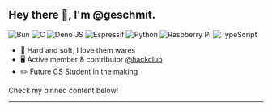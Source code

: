 
## Hey there :wave:, I'm @geschmit.
![Bun](https://img.shields.io/badge/Bun-%23000000.svg?style=for-the-badge&logo=bun&logoColor=white&color=grey)
![C](https://img.shields.io/badge/c-%2300599C.svg?style=for-the-badge&logo=c&logoColor=white&color=grey)
![Deno JS](https://img.shields.io/badge/deno%20js-000000?style=for-the-badge&logo=deno&logoColor=white&color=grey)
![Espressif](https://img.shields.io/badge/espressif-E7352C.svg?style=for-the-badge&logo=espressif&logoColor=white&color=grey)
![Python](https://img.shields.io/badge/python-3670A0?style=for-the-badge&logo=python&logoColor=white&color=grey)
![Raspberry Pi](https://img.shields.io/badge/-Raspberry-C51A4A?style=for-the-badge&logo=Raspberry-Pi&color=grey)
![TypeScript](https://img.shields.io/badge/typescript-%23007ACC.svg?style=for-the-badge&logo=typescript&logoColor=white&color=grey)

- :hammer: Hard and soft, I love them wares
- :desktop_computer: Active member & contributor [@hackclub](https://hackclub.com/)
- :pencil2: Future CS Student in the making

Check my pinned content below!

---
